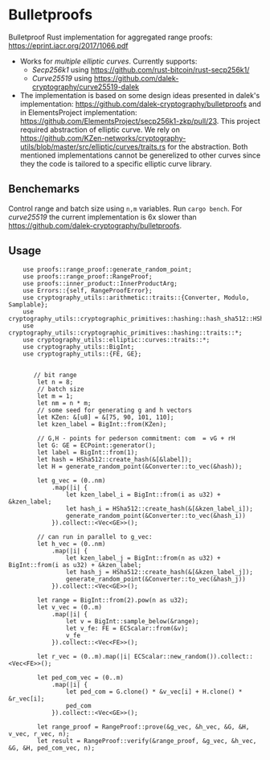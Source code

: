 # Bulletproofs
Bulletproof Rust implementation for aggregated range proofs: 
https://eprint.iacr.org/2017/1066.pdf
* Works for *multiple elliptic curves*. Currently supports:
  * _Secp256k1_ using https://github.com/rust-bitcoin/rust-secp256k1/
  * _Curve25519_  using https://github.com/dalek-cryptography/curve25519-dalek
* The implementation is based on some design ideas presented in dalek's implementation: https://github.com/dalek-cryptography/bulletproofs and in ElementsProject implementation: https://github.com/ElementsProject/secp256k1-zkp/pull/23. This project required abstraction of elliptic curve. We rely on https://github.com/KZen-networks/cryptography-utils/blob/master/src/elliptic/curves/traits.rs for the abstraction. Both mentioned implementations cannot be generelized to other curves since they the code is tailored to a specific elliptic curve library. 

## Benchemarks
Control range and batch size using `n,m` variables. Run `cargo bench`. For _curve25519_ the current implementation is 6x  slower than https://github.com/dalek-cryptography/bulletproofs. 

## Usage
```
    use proofs::range_proof::generate_random_point;
    use proofs::range_proof::RangeProof;
    use proofs::inner_product::InnerProductArg;
    use Errors::{self, RangeProofError};
    use cryptography_utils::arithmetic::traits::{Converter, Modulo, Samplable};
    use cryptography_utils::cryptographic_primitives::hashing::hash_sha512::HSha512;
    use cryptography_utils::cryptographic_primitives::hashing::traits::*;
    use cryptography_utils::elliptic::curves::traits::*;
    use cryptography_utils::BigInt;
    use cryptography_utils::{FE, GE};
    
    
       // bit range
        let n = 8;
        // batch size
        let m = 1;
        let nm = n * m;
        // some seed for generating g and h vectors
        let KZen: &[u8] = &[75, 90, 101, 110];
        let kzen_label = BigInt::from(KZen);

        // G,H - points for pederson commitment: com  = vG + rH
        let G: GE = ECPoint::generator();
        let label = BigInt::from(1);
        let hash = HSha512::create_hash(&[&label]);
        let H = generate_random_point(&Converter::to_vec(&hash));
        
        let g_vec = (0..nm)
            .map(|i| {
                let kzen_label_i = BigInt::from(i as u32) + &kzen_label;
                let hash_i = HSha512::create_hash(&[&kzen_label_i]);
                generate_random_point(&Converter::to_vec(&hash_i))
            }).collect::<Vec<GE>>();

        // can run in parallel to g_vec:
        let h_vec = (0..nm)
            .map(|i| {
                let kzen_label_j = BigInt::from(n as u32) + BigInt::from(i as u32) + &kzen_label;
                let hash_j = HSha512::create_hash(&[&kzen_label_j]);
                generate_random_point(&Converter::to_vec(&hash_j))
            }).collect::<Vec<GE>>();

        let range = BigInt::from(2).pow(n as u32);
        let v_vec = (0..m)
            .map(|i| {
                let v = BigInt::sample_below(&range);
                let v_fe: FE = ECScalar::from(&v);
                v_fe
            }).collect::<Vec<FE>>();

        let r_vec = (0..m).map(|i| ECScalar::new_random()).collect::<Vec<FE>>();

        let ped_com_vec = (0..m)
            .map(|i| {
                let ped_com = G.clone() * &v_vec[i] + H.clone() * &r_vec[i];
                ped_com
            }).collect::<Vec<GE>>();

        let range_proof = RangeProof::prove(&g_vec, &h_vec, &G, &H, v_vec, r_vec, n);
        let result = RangeProof::verify(&range_proof, &g_vec, &h_vec, &G, &H, ped_com_vec, n);
```
